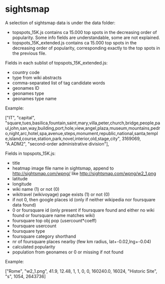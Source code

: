 # sightsmap

A selection of sightsmap data is under the data folder:
* topspots_15K.js contains ca 15.000 top spots in the decreasing order of popularity. Some info fields are understandable, some are not explained.
* topspots_15K_extended.js contains ca 15.000 top spots in the decreasing order of popularity, corresponding exactly to the top spots in the previous file.

Fields in each sublist of topspots_15K_extended.js: 

* country code
* type from wiki abstracts
* comma-separated list of tag candidate words
* geonames ID
* geonames type
* geonames type name

Example:

["IT", "capital", "square,tues,basilica,fountain,saint,mary,villa,peter,church,bridge,people,paul,john,san,way,building,port,hole,view,angel,plaza,museum,mountains,pedro,night,arc,hotel,spa,avenue,steps,monument,republic,national,santa,temple,island,course,station,park,novel,interior,old,stage,city", 3169069, "A.ADM2", "second-order administrative division"],

Fields in topspots_15K.js:

* title
* heatmap image file name in sightsmap, append to http://sightsmap.com/wpng/ like http://sightsmap.com/wpng/w2_1.png
* latitude
* longitude
* wiki name (1) or not (0)
* wikitravel (wikivoyage) page exists (1) or not (0)
* if not 0, then google places id (only if neither wikipedia nor foursquare data found)
* 0 or foursquare id (only present if foursquare found and either no wiki found or foursquare name matches wiki)
* foursquare top obj pop (usercount*coeff)
* foursquare usercount
* foursquare type
* foursquare category shorthand
* nr of foursquare places nearby (few km radius, lat+-0.02,lng+-0.04)
* calculated popularity
* population from geonames or 0 or missing if not found 

Example:

["Rome", "w2_1.png", 41.9, 12.48, 1, 1, 0, 0, 160240.0, 16024, "Historic Site", "s", 1054, 2643736]


